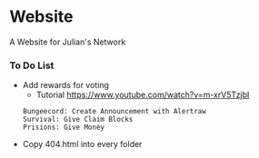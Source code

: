 # Website
A Website for Julian's Network

### To Do List
- Add rewards for voting
  - Tutorial https://www.youtube.com/watch?v=m-xrV5TzjbI
  ~~~
  Bungeecord: Create Announcement with Alertraw
  Survival: Give Claim Blocks
  Prisions: Give Money
  ~~~
- Copy 404.html into every folder
